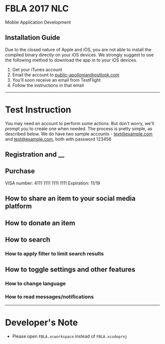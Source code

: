 # FBLA 2017 NLC
Mobile Application Development

## Installation Guide
Due to the closed nature of Apple and iOS, you are not able to install the compiled binary directly on your iOS devices. We strongly suggest to use the following method to download the app in to your iOS devices.

1. Get your iTunes account
2. Email the account to public-apollonian@outlook.com
3. You'll soon receive an email from TestFlight
4. Follow the instructions in that email

---

# Test Instruction
You may need an account to perform some actions. But don't worry, we'll prompt you to create one when needed. 
The process is pretty simple, as described below. 
We do have two sample accounts - text@example.com and test@example.com, both with password 123456

## Registration and __

## Purchase
VISA number: 4111 1111 1111 1111
Expiration: 11/19

## How to share an item to your social media platform

## How to donate an item

## How to search

### How to apply filter to limit search results

## How to toggle settings and other features

### How to change language

### How to read messages/notifications


--- 

# Developer's Note
- Please open `FBLA.xcworkspace` instead of `FBLA.xcodeproj`
